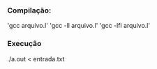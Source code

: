 ### Compilação:

'gcc arquivo.l'
'gcc -ll arquivo.l'
'gcc -lfl arquivo.l'

### Execução
./a.out < entrada.txt